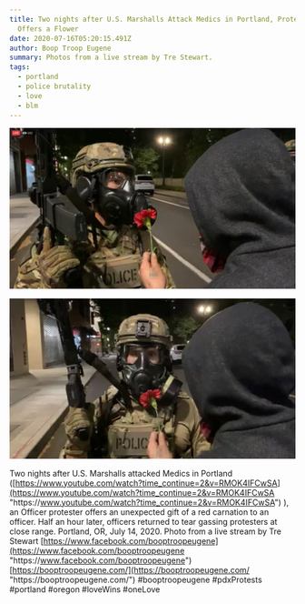 ```yaml
---
title: Two nights after U.S. Marshalls Attack Medics in Portland, Protester
  Offers a Flower
date: 2020-07-16T05:20:15.491Z
author: Boop Troop Eugene
summary: Photos from a live stream by Tre Stewart.
tags:
  - portland
  - police brutality
  - love
  - blm
---
```

![Protestor offering a flower to officer](/static/img/flower1.jpg)

![Protestor still offering a flower to officer](/static/img/flower2.jpg)



   

Two nights after U.S. Marshalls attacked Medics in Portland ([https://www.youtube.com/watch?time_continue=2&v=RMOK4IFCwSA](https://www.youtube.com/watch?time_continue=2&v=RMOK4IFCwSA "https\://www.youtube.com/watch?time_continue=2&v=RMOK4IFCwSA") ), an Officer protester offers an unexpected gift of a red carnation to an officer. Half an hour later, officers returned to tear gassing protesters at close range. Portland, OR, July 14, 2020. Photo from a live stream by Tre Stewart [https://www.facebook.com/booptroopeugene](https://www.facebook.com/booptroopeugene "https\://www.facebook.com/booptroopeugene") [https://booptroopeugene.com/](https://booptroopeugene.com/ "https\://booptroopeugene.com/") #booptroopeugene #pdxProtests #portland #oregon #loveWins #oneLove